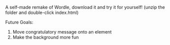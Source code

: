 A self-made remake of Wordle, download it and try it for yourself! (unzip the folder and double-click index.html)

Future Goals:
1) Move congratulatory message onto an element
2) Make the background more fun
